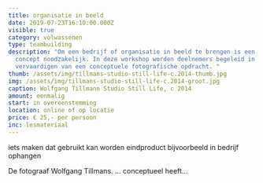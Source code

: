 ```yaml
---
title: organisatie in beeld
date: 2019-07-23T16:10:00.000Z
visible: true
category: volwassenen
type: teambuilding
description: "Om een bedrijf of organisatie in beeld te brengen is een idee, een
  concept noodzakelijk. In deze workshop worden deelnemers begeleid in het
  vervaardigen van een conceptuele fotografische opdracht. "
thumb: /assets/img/tillmans-studio-still-life-c.2014-thumb.jpg
img: /assets/img/tillmans-studio-still-life-c.2014-groot.jpg
caption: Wolfgang Tillmann Studio Still Life, c 2014
amount: eenmalig
start: in overeenstemming
location: online of op locatie
price: € 25,- per persoon
inc: lesmateriaal
---
```









iets maken dat gebruikt kan worden eindproduct bijvoorbeeld in bedrijf ophangen

De fotograaf Wolfgang Tillmans. ... conceptueel heeft...